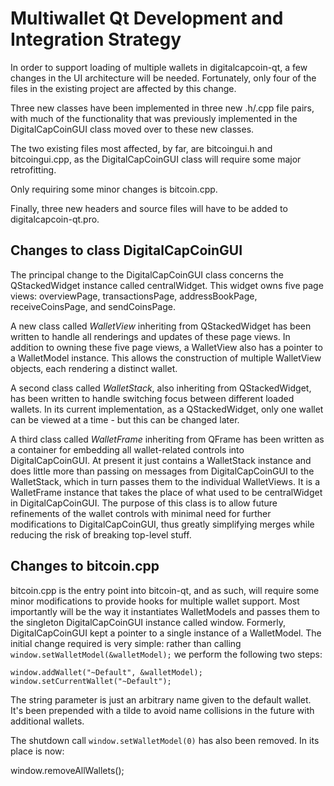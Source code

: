 Multiwallet Qt Development and Integration Strategy
===================================================

In order to support loading of multiple wallets in digitalcapcoin-qt, a few changes in the UI architecture will be needed.
Fortunately, only four of the files in the existing project are affected by this change.

Three new classes have been implemented in three new .h/.cpp file pairs, with much of the functionality that was previously
implemented in the DigitalCapCoinGUI class moved over to these new classes.

The two existing files most affected, by far, are bitcoingui.h and bitcoingui.cpp, as the DigitalCapCoinGUI class will require
some major retrofitting.

Only requiring some minor changes is bitcoin.cpp.

Finally, three new headers and source files will have to be added to digitalcapcoin-qt.pro.

Changes to class DigitalCapCoinGUI
---------------------------
The principal change to the DigitalCapCoinGUI class concerns the QStackedWidget instance called centralWidget.
This widget owns five page views: overviewPage, transactionsPage, addressBookPage, receiveCoinsPage, and sendCoinsPage.

A new class called *WalletView* inheriting from QStackedWidget has been written to handle all renderings and updates of
these page views. In addition to owning these five page views, a WalletView also has a pointer to a WalletModel instance.
This allows the construction of multiple WalletView objects, each rendering a distinct wallet.

A second class called *WalletStack*, also inheriting from QStackedWidget, has been written to handle switching focus between
different loaded wallets. In its current implementation, as a QStackedWidget, only one wallet can be viewed at a time -
but this can be changed later.

A third class called *WalletFrame* inheriting from QFrame has been written as a container for embedding all wallet-related
controls into DigitalCapCoinGUI. At present it just contains a WalletStack instance and does little more than passing on messages
from DigitalCapCoinGUI to the WalletStack, which in turn passes them to the individual WalletViews. It is a WalletFrame instance
that takes the place of what used to be centralWidget in DigitalCapCoinGUI. The purpose of this class is to allow future
refinements of the wallet controls with minimal need for further modifications to DigitalCapCoinGUI, thus greatly simplifying
merges while reducing the risk of breaking top-level stuff.

Changes to bitcoin.cpp
----------------------
bitcoin.cpp is the entry point into bitcoin-qt, and as such, will require some minor modifications to provide hooks for
multiple wallet support. Most importantly will be the way it instantiates WalletModels and passes them to the
singleton DigitalCapCoinGUI instance called window. Formerly, DigitalCapCoinGUI kept a pointer to a single instance of a WalletModel.
The initial change required is very simple: rather than calling `window.setWalletModel(&walletModel);` we perform the
following two steps:

	window.addWallet("~Default", &walletModel);
	window.setCurrentWallet("~Default");

The string parameter is just an arbitrary name given to the default wallet. It's been prepended with a tilde to avoid name collisions in the future with additional wallets.

The shutdown call `window.setWalletModel(0)` has also been removed. In its place is now:

window.removeAllWallets();
